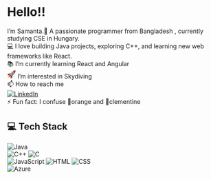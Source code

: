 # Hello!!  
I’m Samanta.🌟 A passionate programmer from Bangladesh , currently studying CSE in Hungary.  
💻 I love building Java projects, exploring C++, and learning new web frameworks like React.    
📚  I’m currently learning React and Angular  
<img src="https://github.com/samwallflower/samwallflower/blob/8452f22eb1f545d2df2a903ed1f2c55d8487569e/rocket_1f680.gif" width="20"> I’m interested in Skydiving  
📫 How to reach me   
[![LinkedIn](https://img.shields.io/badge/LinkedIn-0077B5?style=for-the-badge&logo=linkedin&logoColor=white)](https://www.linkedin.com/in/samanta-afroz-95b150245/)  
⚡ Fun fact: I confuse 🍊orange and 🍊clementine  
## 💻 Tech Stack  
![Java](https://img.shields.io/badge/Java-ED8B00?style=for-the-badge&logo=java&logoColor=white)  
![C++](https://img.shields.io/badge/C++-00599C?style=for-the-badge&logo=cplusplus&logoColor=white)
![C](https://img.shields.io/badge/C-A8B9CC?style=for-the-badge&logo=c&logoColor=white)  
![JavaScript](https://img.shields.io/badge/JavaScript-F7DF1E?style=for-the-badge&logo=javascript&logoColor=black)
![HTML](https://img.shields.io/badge/HTML-E34F26?style=for-the-badge&logo=html5&logoColor=white)
![CSS](https://img.shields.io/badge/CSS-1572B6?style=for-the-badge&logo=css3&logoColor=white)  
![Azure](https://img.shields.io/badge/Azure-0078D4?style=for-the-badge&logo=microsoftazure&logoColor=white)



